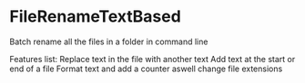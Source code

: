 # FileRenameTextBased
Batch rename all the files in a folder in command line

Features list:
  Replace text in the file with another text
  Add text at the start or end of a file
  Format text and add a counter aswell
  change file extensions
